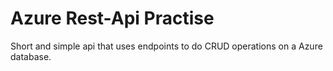 # Azure Rest-Api Practise

Short and simple api that uses endpoints to do CRUD operations on a Azure database.